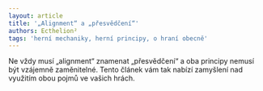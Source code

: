 ```yaml
---
layout: article
title: '„Alignment“ a „přesvědčení“'
authors: Ecthelion²
tags: 'herní mechaniky, herní principy, o hraní obecně'
---
```


Ne vždy musí „alignment“ znamenat „přesvědčení“
a oba principy nemusí být vzájemně
zaměnitelné. Tento článek vám tak
nabízí zamyšlení nad využitím obou pojmů
ve vašich hrách.
